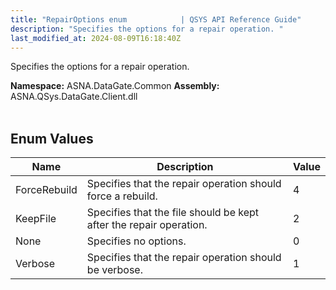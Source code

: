 ```yaml
---
title: "RepairOptions enum            | QSYS API Reference Guide"
description: "Specifies the options for a repair operation. "
last_modified_at: 2024-08-09T16:18:40Z
---
```


Specifies the options for a repair operation.

**Namespace:** ASNA.DataGate.Common
**Assembly:** ASNA.QSys.DataGate.Client.dll
<br>
<br>

## Enum Values

| Name | Description | Value
| --- | --- | --- 
| ForceRebuild | Specifies that the repair operation should force a rebuild. | 4 |
| KeepFile | Specifies that the file should be kept after the repair operation. | 2 |
| None | Specifies no options. | 0 |
| Verbose | Specifies that the repair operation should be verbose. | 1 |

